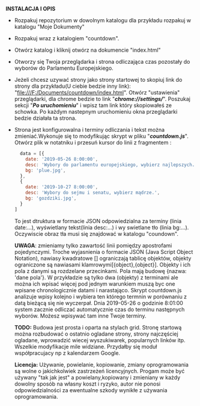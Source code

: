 **INSTALACJA I OPIS**
* Rozpakuj repozytorium w dowolnym katalogu dla przykładu rozpakuj w katalogu "Moje Dokumenty"
* Rozpakuj wraz z katalogiem "countdown".
* Otwórz katalog i kliknij otwórz na dokumencie "index.html"
* Otworzy się Twoja przeglądarka i strona odliczająca czas pozostały do wyborów do Parlamentu Europejskiego.
* Jeżeli chcesz uzywać strony jako strony startowej to skopiuj link do strony dla przykładu(U ciebie bedzie inny link): "[file:///F:/Documents/countdown/index.html](file:///F:/Documents/countdown/index.html)". Otwórz "ustawienia" przeglądarki, dla chrome bedzie to link "_**chrome://settings/**_". Poszukaj sekcji "_**Po uruchomieniu**_" i wpisz tam link który skopiowałeś ze schowka. Po każdym nastepnym uruchomieniu okna przeglądarki bedzie działała ta strona.
* Strona jest konfigurowalna i terminy odliczania i tekst można zmieniać.Wykonuje się to modyfikując skrypt w pliku "_**countdown.js**_". Otwórz plik w notatniku i przesuń kursor do linii z fragmentem :
  ```javascript
    data = [{
      date: '2019-05-26 8:00:00',
      desc: 'Wybory do parlamentu europejskiego, wybierz najlepszych.',
      bg: 'plue.jpg',
    },
    {
      date: '2019-10-27 8:00:00',
      desc: 'Wybory do sejmu i senatu, wybierz mądrze.',
      bg: 'gozdziki.jpg',
    }
  ]
  ```
  To jest dtruktura w formacie JSON odpowiedzialna za terminy (linia date:...), wyświetlany tekst(linia desc:...) i wy swietlane tło (linia bg:...). Oczywiscie obraz tła musi się znajdować w katalogu "coundown".
  
  **UWAGA**: zmieniamy tylko zawartość linii pomiędzy apostrofami pojedynczymi. Troche wyjasnienia o formacie JSON (Java Script Object Notation), nawiasy kwadratowe [] ograniczają tablicę objektów, objekty ograniczone są nawiasami klamrowymi[{object},{object}]. Objekty i ich pola z danymi są rozdzelane przecinkami. Pola mają budowę {nazwa: 'dane pola'}.
  W przykładzie są tylko dwa (objekty) z terminami ale można ich wpisać więcej pod jednym warunkiem muszą byc one wpisane chronologicznie datami i narastająco. Skrypt countdown.js analizuje wpisy kolejno i wybiera ten którego termnin w porównaniu z datą bieżącą się nie wyczerpał. Dnia 2019-05-26 o godzinie 8:01:00 system zacznie odliczać automatycznie czas do terminu następnych wyborów. Możesz wpisywać tam inne Twoje terminy.

  **TODO:** Budowa jest prosta i oparta na stylach grid. Stronę startową można rozbudować o ostatnio ogladane strony, strony najczęściej ogladane, wprowadzić wiecej wyszukiwarek, popularnych linków itp. Wszelkie modyfikacje mile widziane. Przydałby się moduł współpracujacy np z kalendarzem Google.

  **Licencja:** Używanie, powielanie, kopiowanie, zmiany oprogramowania są wolne o jakichkolwiek zastrzeżeń licencyjnych. Progam może być używany "tak jak jest" a powielany,kopiowany i zmieniany w każdy dowolny sposób na własny koszt i ryzyko, autor nie ponosi odpowiedzialności za ewentualne szkody wynikłe z używania oprogramowania.
   
